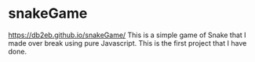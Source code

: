 # snakeGame
https://db2eb.github.io/snakeGame/
This is a simple game of Snake that I made over break using pure Javascript. This is the first project that I have done.
